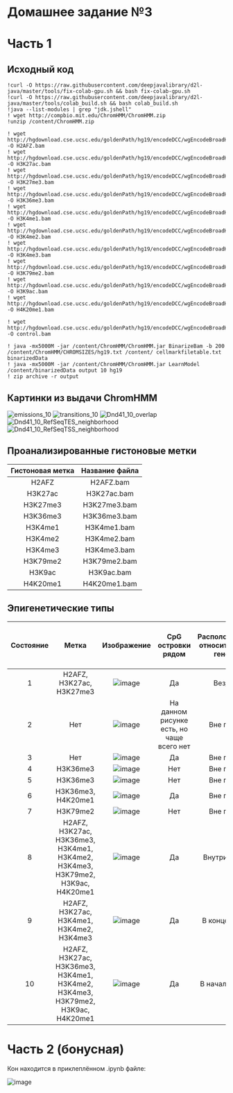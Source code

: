 # Домашнее задание №3

# Часть 1

## Исходный код

```
!curl -O https://raw.githubusercontent.com/deepjavalibrary/d2l-java/master/tools/fix-colab-gpu.sh && bash fix-colab-gpu.sh
!curl -O https://raw.githubusercontent.com/deepjavalibrary/d2l-java/master/tools/colab_build.sh && bash colab_build.sh
!java --list-modules | grep "jdk.jshell"
! wget http://compbio.mit.edu/ChromHMM/ChromHMM.zip
!unzip /content/ChromHMM.zip

! wget http://hgdownload.cse.ucsc.edu/goldenPath/hg19/encodeDCC/wgEncodeBroadHistone/wgEncodeBroadHistoneDnd41H2azAlnRep1.bam -O H2AFZ.bam
! wget http://hgdownload.cse.ucsc.edu/goldenPath/hg19/encodeDCC/wgEncodeBroadHistone/wgEncodeBroadHistoneDnd41H3k27acAlnRep1.bam -O H3K27ac.bam
! wget http://hgdownload.cse.ucsc.edu/goldenPath/hg19/encodeDCC/wgEncodeBroadHistone/wgEncodeBroadHistoneDnd41H3k27me3AlnRep1.bam -O H3K27me3.bam
! wget http://hgdownload.cse.ucsc.edu/goldenPath/hg19/encodeDCC/wgEncodeBroadHistone/wgEncodeBroadHistoneDnd41H3k36me3AlnRep1.bam -O H3K36me3.bam
! wget http://hgdownload.cse.ucsc.edu/goldenPath/hg19/encodeDCC/wgEncodeBroadHistone/wgEncodeBroadHistoneDnd41H3k04me1AlnRep1.bam -O H3K4me1.bam
! wget http://hgdownload.cse.ucsc.edu/goldenPath/hg19/encodeDCC/wgEncodeBroadHistone/wgEncodeBroadHistoneDnd41H3k04me2AlnRep1.bam -O H3K4me2.bam
! wget http://hgdownload.cse.ucsc.edu/goldenPath/hg19/encodeDCC/wgEncodeBroadHistone/wgEncodeBroadHistoneDnd41H3k04me3AlnRep1.bam -O H3K4me3.bam
! wget http://hgdownload.cse.ucsc.edu/goldenPath/hg19/encodeDCC/wgEncodeBroadHistone/wgEncodeBroadHistoneDnd41H3k79me2AlnRep1.bam -O H3K79me2.bam
! wget http://hgdownload.cse.ucsc.edu/goldenPath/hg19/encodeDCC/wgEncodeBroadHistone/wgEncodeBroadHistoneDnd41H3k09acAlnRep1.bam -O H3K9ac.bam
! wget http://hgdownload.cse.ucsc.edu/goldenPath/hg19/encodeDCC/wgEncodeBroadHistone/wgEncodeBroadHistoneDnd41H4k20me1AlnRep1.bam -O H4K20me1.bam

! wget http://hgdownload.cse.ucsc.edu/goldenPath/hg19/encodeDCC/wgEncodeBroadHistone/wgEncodeBroadHistoneDnd41ControlStdAlnRep1.bam -O control.bam

! java -mx5000M -jar /content/ChromHMM/ChromHMM.jar BinarizeBam -b 200  /content/ChromHMM/CHROMSIZES/hg19.txt /content/ cellmarkfiletable.txt   binarizedData
! java -mx5000M -jar /content/ChromHMM/ChromHMM.jar LearnModel /content/binarizedData output 10 hg19
! zip archive -r output
```

## Картинки из выдачи ChromHMM
![emissions_10](https://user-images.githubusercontent.com/60858323/160299069-eff6f4f6-76f4-43c5-8797-b9df381fd479.png)
![transitions_10](https://user-images.githubusercontent.com/60858323/160299114-35eb8b2c-ea52-4046-bb0e-da2cc715af72.png)
![Dnd41_10_overlap](https://user-images.githubusercontent.com/60858323/160299075-f38fb899-7a2d-455f-86ab-9d0a89fca05b.png)
![Dnd41_10_RefSeqTES_neighborhood](https://user-images.githubusercontent.com/60858323/160299079-ebc15d04-de1c-41f6-9347-2dda5951baf7.png)
![Dnd41_10_RefSeqTSS_neighborhood](https://user-images.githubusercontent.com/60858323/160299084-8639990d-3f17-43b7-8fca-6646dd14b111.png)

## Проанализированные гистоновые метки

| Гистоновая метка | Название файла |
| :-----------: | :-----------: |
| H2AFZ | H2AFZ.bam |
| H3K27ac | H3K27ac.bam |
| H3K27me3 | H3K27me3.bam |
| H3K36me3 | H3K36me3.bam |
| H3K4me1 | H3K4me1.bam |
| H3K4me2 | H3K4me2.bam |
| H3K4me3 | H3K4me3.bam |
| H3K79me2 | H3K79me2.bam |
| H3K9ac | H3K9ac.bam |
| H4K20me1 | H4K20me1.bam |

## Эпигенетические типы

| Состояние | Метка | Изображение | CpG островки рядом | Расположение относительно генов | Наличие рядом lamina associated domains | Тип |
| :-----------: | :-----------: | :-----------: | :-----------: | :-----------: | :-----------: | :-----------: |
| 1 | H2AFZ, H3K27ac, H3K27me3 | ![image](https://user-images.githubusercontent.com/60858323/160476333-15d3f34e-f030-489d-adb4-909a94586dc1.png) | Да | Везде | Нет | Transcribed |
| 2 | Нет | ![image](https://user-images.githubusercontent.com/60858323/160471592-1f1534b3-b703-4375-a7e0-ba1c185cbbdb.png) | На данном рисунке есть, но чаще всего нет | Вне гена | Нет | Repressed |
| 3 | Нет | ![image](https://user-images.githubusercontent.com/60858323/160473996-f2ba76a1-74a5-4fed-961e-bee67cdf72a3.png) | Да | Вне гена | Нет | Transcribed |
| 4 | H3K36me3 | ![image](https://user-images.githubusercontent.com/60858323/160472292-22f17d40-405a-40ea-8b98-c3bffa49c2fd.png) | Нет | Вне гена | Нет | Transcribed |
| 5 | H3K36me3 | ![image](https://user-images.githubusercontent.com/60858323/160477085-fb1d9030-aac9-40f3-bd20-be636b18275a.png) | Нет | Вне гена | Да | Transcribed |
| 6 | H3K36me3, H4K20me1 | ![image](https://user-images.githubusercontent.com/60858323/160474812-174ccdde-0a71-444a-8ee5-a564ea10f0b2.png) | Да | Вне гена | Нет | Transcribed |
| 7 | H3K79me2 | ![image](https://user-images.githubusercontent.com/60858323/160472827-5d7e900c-ce5c-4275-85ce-39b2816b0ab6.png) | Нет | Вне гена | Нет | Transcribed |
| 8 | H2AFZ, H3K27ac, H3K36me3, H3K4me1, H3K4me2, H3K4me3, H3K79me2, H3K9ac, H4K20me1 | ![image](https://user-images.githubusercontent.com/60858323/160471061-47a00050-cc8a-4a76-aac2-64d009eec115.png) | Да | Внутри гена | Нет | Transcribed |
| 9 | H2AFZ, H3K27ac, H3K4me1, H3K4me2, H3K4me3 | ![image](https://user-images.githubusercontent.com/60858323/160475374-ad220a0a-2633-493a-adc7-d988d244cbd6.png) | Да | В конце гена | Нет | Transcribed |
| 10 | H2AFZ, H3K27ac, H3K36me3, H3K4me1, H3K4me2, H3K4me3, H3K79me2, H3K9ac, H4K20me1 | ![image](https://user-images.githubusercontent.com/60858323/160469483-7a5ea789-45c4-4832-a083-99b78b62149b.png) | Да | В начале гена | Нет | Promoter |

# Часть 2 (бонусная)

Кон находится в приклеплённом .ipynb файле:

![image](https://user-images.githubusercontent.com/60858323/160485354-d66d2c8e-5920-4202-a596-6fae6da2443b.png)
